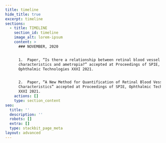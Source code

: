 ```yaml
---
title: timeline
hide_title: true
excerpt: timeline
sections:
  - title: TIMELINE
    section_id: timeline
    image_alt: lorem-ipsum
    content: >
      ### NOVEMBER, 2020


      1.  Paper, “Is there a relationship between retinal blood vessel
      characteristics and ametropia?” accepted at Proceedings of SPIE,
      Ophthalmic Technologies XXXI 2021.


      2.  Paper, “A New Method for Quantification of Retinal Blood Vessel
      Characteristics” accepted at Proceedings of SPIE, Ophthalmic Technologies
      XXXI 2021.
    actions: []
    type: section_content
seo:
  title: ''
  description: ''
  robots: []
  extra: []
  type: stackbit_page_meta
layout: advanced
---
```

